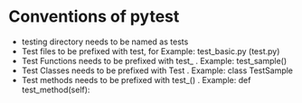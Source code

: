 # Conventions of pytest
- testing directory needs to be named as tests
- Test files to be prefixed with test, for Example: test_basic.py (test.py)
- Test Functions needs to be prefixed with test_ . Example: test_sample()
- Test Classes needs to be prefixed with Test . Example: class TestSample
- Test methods needs to be prefixed with test_() . Example: def test_method(self):